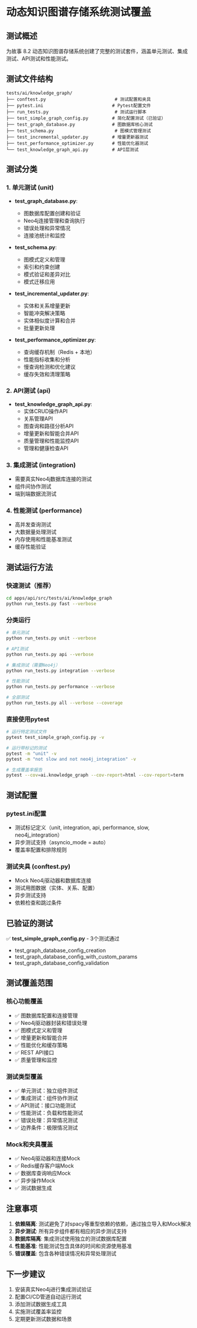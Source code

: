 # 动态知识图谱存储系统测试覆盖

## 测试概述

为故事 8.2 动态知识图谱存储系统创建了完整的测试套件，涵盖单元测试、集成测试、API测试和性能测试。

## 测试文件结构

```
tests/ai/knowledge_graph/
├── conftest.py                          # 测试配置和夹具
├── pytest.ini                          # Pytest配置文件
├── run_tests.py                         # 测试运行脚本
├── test_simple_graph_config.py         # 简化配置测试（已验证）
├── test_graph_database.py              # 图数据库核心测试
├── test_schema.py                       # 图模式管理测试
├── test_incremental_updater.py         # 增量更新器测试
├── test_performance_optimizer.py       # 性能优化器测试
└── test_knowledge_graph_api.py         # API层测试
```

## 测试分类

### 1. 单元测试 (unit)
- **test_graph_database.py**: 
  - 图数据库配置创建和验证
  - Neo4j连接管理和查询执行
  - 错误处理和异常情况
  - 连接池统计和监控

- **test_schema.py**:
  - 图模式定义和管理
  - 索引和约束创建
  - 模式验证和差异对比
  - 模式迁移应用

- **test_incremental_updater.py**:
  - 实体和关系增量更新
  - 智能冲突解决策略
  - 实体相似度计算和合并
  - 批量更新处理

- **test_performance_optimizer.py**:
  - 查询缓存机制（Redis + 本地）
  - 性能指标收集和分析
  - 慢查询检测和优化建议
  - 缓存失效和清理策略

### 2. API测试 (api)
- **test_knowledge_graph_api.py**:
  - 实体CRUD操作API
  - 关系管理API
  - 图查询和路径分析API
  - 增量更新和智能合并API
  - 质量管理和性能监控API
  - 管理和健康检查API

### 3. 集成测试 (integration)
- 需要真实Neo4j数据库连接的测试
- 组件间协作测试
- 端到端数据流测试

### 4. 性能测试 (performance)
- 高并发查询测试
- 大数据量处理测试
- 内存使用和性能基准测试
- 缓存性能验证

## 测试运行方法

### 快速测试（推荐）
```bash
cd apps/api/src/tests/ai/knowledge_graph
python run_tests.py fast --verbose
```

### 分类运行
```bash
# 单元测试
python run_tests.py unit --verbose

# API测试  
python run_tests.py api --verbose

# 集成测试（需要Neo4j）
python run_tests.py integration --verbose

# 性能测试
python run_tests.py performance --verbose

# 全部测试
python run_tests.py all --verbose --coverage
```

### 直接使用pytest
```bash
# 运行特定测试文件
pytest test_simple_graph_config.py -v

# 运行带标记的测试
pytest -m "unit" -v
pytest -m "not slow and not neo4j_integration" -v

# 生成覆盖率报告
pytest --cov=ai.knowledge_graph --cov-report=html --cov-report=term
```

## 测试配置

### pytest.ini配置
- 测试标记定义（unit, integration, api, performance, slow, neo4j_integration）
- 异步测试支持（asyncio_mode = auto）
- 覆盖率配置和排除规则

### 测试夹具 (conftest.py)
- Mock Neo4j驱动器和数据库连接
- 测试用图数据（实体、关系、配置）
- 异步测试支持
- 依赖检查和跳过条件

## 已验证的测试

✅ **test_simple_graph_config.py** - 3个测试通过
- test_graph_database_config_creation
- test_graph_database_config_with_custom_params  
- test_graph_database_config_validation

## 测试覆盖范围

### 核心功能覆盖
- ✅ 图数据库配置和连接管理
- ✅ Neo4j驱动器封装和错误处理
- ✅ 图模式定义和管理
- ✅ 增量更新和智能合并
- ✅ 性能优化和缓存策略
- ✅ REST API接口
- ✅ 质量管理和监控

### 测试类型覆盖
- ✅ 单元测试：独立组件测试
- ✅ 集成测试：组件协作测试  
- ✅ API测试：接口功能测试
- ✅ 性能测试：负载和性能测试
- ✅ 错误处理：异常情况测试
- ✅ 边界条件：极限情况测试

### Mock和夹具覆盖
- ✅ Neo4j驱动器和连接Mock
- ✅ Redis缓存客户端Mock
- ✅ 数据库查询响应Mock
- ✅ 异步操作Mock
- ✅ 测试数据生成

## 注意事项

1. **依赖隔离**: 测试避免了对spacy等重型依赖的依赖，通过独立导入和Mock解决
2. **异步测试**: 所有异步组件都有相应的异步测试支持
3. **数据库隔离**: 集成测试使用独立的测试数据库配置
4. **性能基准**: 性能测试包含具体的时间和资源使用基准
5. **错误覆盖**: 包含各种错误情况和异常处理测试

## 下一步建议

1. 安装真实Neo4j进行集成测试验证
2. 配置CI/CD管道自动运行测试
3. 添加测试数据生成工具
4. 实施测试覆盖率监控
5. 定期更新测试数据和场景